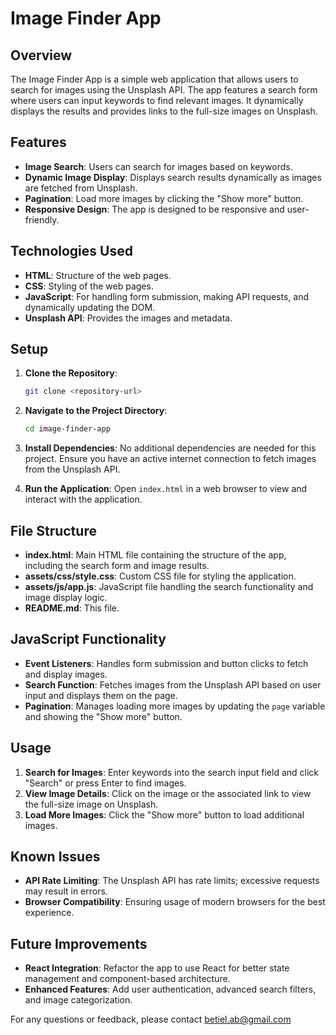 # Image Finder App

## Overview

The Image Finder App is a simple web application that allows users to search for images using the Unsplash API. The app features a search form where users can input keywords to find relevant images. It dynamically displays the results and provides links to the full-size images on Unsplash.

## Features

- **Image Search**: Users can search for images based on keywords.
- **Dynamic Image Display**: Displays search results dynamically as images are fetched from Unsplash.
- **Pagination**: Load more images by clicking the "Show more" button.
- **Responsive Design**: The app is designed to be responsive and user-friendly.

## Technologies Used

- **HTML**: Structure of the web pages.
- **CSS**: Styling of the web pages.
- **JavaScript**: For handling form submission, making API requests, and dynamically updating the DOM.
- **Unsplash API**: Provides the images and metadata.

## Setup

1. **Clone the Repository**:
    ```bash
    git clone <repository-url>
    ```

2. **Navigate to the Project Directory**:
    ```bash
    cd image-finder-app
    ```

3. **Install Dependencies**:
    No additional dependencies are needed for this project. Ensure you have an active internet connection to fetch images from the Unsplash API.

4. **Run the Application**:
    Open `index.html` in a web browser to view and interact with the application.

## File Structure

- **index.html**: Main HTML file containing the structure of the app, including the search form and image results.
- **assets/css/style.css**: Custom CSS file for styling the application.
- **assets/js/app.js**: JavaScript file handling the search functionality and image display logic.
- **README.md**: This file.

## JavaScript Functionality

- **Event Listeners**: Handles form submission and button clicks to fetch and display images.
- **Search Function**: Fetches images from the Unsplash API based on user input and displays them on the page.
- **Pagination**: Manages loading more images by updating the `page` variable and showing the "Show more" button.

## Usage

1. **Search for Images**: Enter keywords into the search input field and click "Search" or press Enter to find images.
2. **View Image Details**: Click on the image or the associated link to view the full-size image on Unsplash.
3. **Load More Images**: Click the "Show more" button to load additional images.

## Known Issues

- **API Rate Limiting**: The Unsplash API has rate limits; excessive requests may result in errors.
- **Browser Compatibility**: Ensuring usage of modern browsers for the best experience.

## Future Improvements

- **React Integration**: Refactor the app to use React for better state management and component-based architecture.
- **Enhanced Features**: Add user authentication, advanced search filters, and image categorization.

For any questions or feedback, please contact betiel.ab@gmail.com
